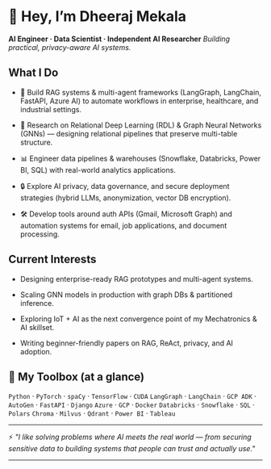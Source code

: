 

# 👋 Hey, I’m **Dheeraj Mekala**

**AI Engineer · Data Scientist · Independent AI Researcher**
*Building practical, privacy-aware AI systems.*

## What I Do

- 🚀 Build RAG systems & multi-agent frameworks (LangGraph, LangChain, FastAPI, Azure AI) to automate workflows in enterprise, healthcare, and industrial settings.

- 🧠 Research on Relational Deep Learning (RDL) & Graph Neural Networks (GNNs) — designing relational pipelines that preserve multi-table structure.

- 📊 Engineer data pipelines & warehouses (Snowflake, Databricks, Power BI, SQL) with real-world analytics applications.

- 🔒 Explore AI privacy, data governance, and secure deployment strategies (hybrid LLMs, anonymization, vector DB encryption).

- 🛠️ Develop tools around auth APIs (Gmail, Microsoft Graph) and automation systems for email, job applications, and document processing.

## Current Interests

- Designing enterprise-ready RAG prototypes and multi-agent systems.

- Scaling GNN models in production with graph DBs & partitioned inference.

- Exploring IoT + AI as the next convergence point of my Mechatronics & AI skillset.

- Writing beginner-friendly papers on RAG, ReAct, privacy, and AI adoption.


## 🧰 My Toolbox (at a glance)

`Python` · `PyTorch` · `spaCy` · `TensorFlow` · `CUDA` 
`LangGraph` · `LangChain` · `GCP ADK` · `AutoGen` · `FastAPI` · `Django`
`Azure` · `GCP`  · `Docker` 
`Databricks` · `Snowflake` · `SQL` · `Polars`
`Chroma` · `Milvus` · `Qdrant` · `Power BI` · `Tableau`

---

⚡ *"I like solving problems where AI meets the real world — from securing sensitive data to building systems that people can trust and actually use."*

---




